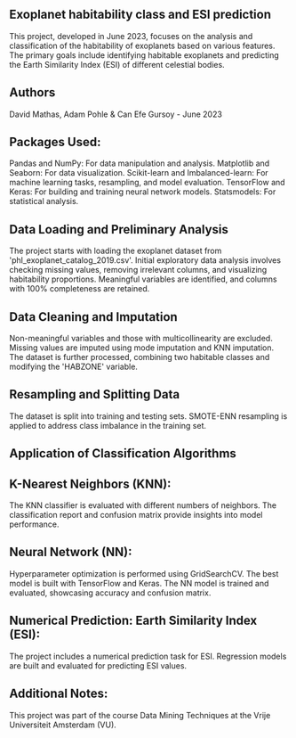 ## Exoplanet habitability class and ESI prediction
This project, developed in June 2023, focuses on the analysis and classification of the habitability of exoplanets based on various features. The primary goals include identifying habitable exoplanets and predicting the Earth Similarity Index (ESI) of different celestial bodies.

## Authors
David Mathas, Adam Pohle & Can Efe Gursoy - June 2023

## Packages Used:
Pandas and NumPy: For data manipulation and analysis.
Matplotlib and Seaborn: For data visualization.
Scikit-learn and Imbalanced-learn: For machine learning tasks, resampling, and model evaluation.
TensorFlow and Keras: For building and training neural network models.
Statsmodels: For statistical analysis.

## Data Loading and Preliminary Analysis
The project starts with loading the exoplanet dataset from 'phl_exoplanet_catalog_2019.csv'.
Initial exploratory data analysis involves checking missing values, removing irrelevant columns, and visualizing habitability proportions.
Meaningful variables are identified, and columns with 100% completeness are retained.

## Data Cleaning and Imputation
Non-meaningful variables and those with multicollinearity are excluded.
Missing values are imputed using mode imputation and KNN imputation.
The dataset is further processed, combining two habitable classes and modifying the 'HABZONE' variable.

## Resampling and Splitting Data
The dataset is split into training and testing sets.
SMOTE-ENN resampling is applied to address class imbalance in the training set.

## Application of Classification Algorithms

## K-Nearest Neighbors (KNN):
The KNN classifier is evaluated with different numbers of neighbors.
The classification report and confusion matrix provide insights into model performance.

## Neural Network (NN):
Hyperparameter optimization is performed using GridSearchCV.
The best model is built with TensorFlow and Keras.
The NN model is trained and evaluated, showcasing accuracy and confusion matrix.

## Numerical Prediction: Earth Similarity Index (ESI):
The project includes a numerical prediction task for ESI.
Regression models are built and evaluated for predicting ESI values.

## Additional Notes:

This project was part of the course Data Mining Techniques at the Vrije Universiteit Amsterdam (VU).

